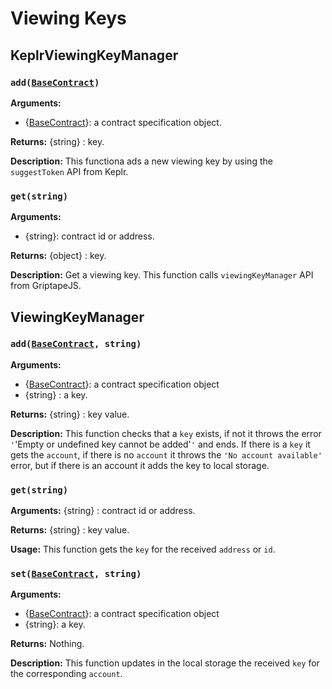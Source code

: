 # Viewing Keys

## KeplrViewingKeyManager

### `add(`[`BaseContract`](https://github.com/stakeordie/griptape.js/blob/c9ac1e366497acaafbdde70defa258a7051c46db/src/permits.ts#L5)`)`

**Arguments:**&#x20;

* {[BaseContract](https://github.com/stakeordie/griptape.js/blob/c9ac1e366497acaafbdde70defa258a7051c46db/src/permits.ts#L5)}:  a contract specification object.

**Returns:** {string} : key.

**Description:** This functiona ads a new viewing key by using the `suggestToken` API from Keplr.

### `get(string)`

**Arguments:** &#x20;

* {string}: contract id or address.

**Returns:** {object} : key.

**Description:** Get a viewing key. This function calls `viewingKeyManager` API from GriptapeJS.

## ViewingKeyManager

### `add(`[`BaseContract`](https://github.com/stakeordie/griptape.js/blob/c9ac1e366497acaafbdde70defa258a7051c46db/src/permits.ts#L5)`, string)`

**Arguments:**&#x20;

* {[BaseContract](https://github.com/stakeordie/griptape.js/blob/c9ac1e366497acaafbdde70defa258a7051c46db/src/permits.ts#L5)}:  a contract specification object
* {string} : a key.

**Returns:** {string} : key value.

**Description:** This function checks that a `key` exists, if not it throws the error `'`'Empty or undefined key cannot be added'`'` and ends. If there is a `key` it gets the `account`, if there is no `account` it throws the `'No account available'` error, but if there is an account it adds the key to local storage.

### `get(string)`

**Arguments:**  {string} : contract id or address.

**Returns:** {string} : key value.

**Usage:** This function gets the `key` for the received `address` or `id`.

### `set(`[`BaseContract`](https://github.com/stakeordie/griptape.js/blob/c9ac1e366497acaafbdde70defa258a7051c46db/src/permits.ts#L5)`, string)`

**Arguments:**&#x20;

* {[BaseContract](https://github.com/stakeordie/griptape.js/blob/c9ac1e366497acaafbdde70defa258a7051c46db/src/permits.ts#L5)}:  a contract specification object
* {string}: a key.

**Returns:** Nothing.

**Description:** This function updates in the local storage the received `key` for the corresponding `account`.

